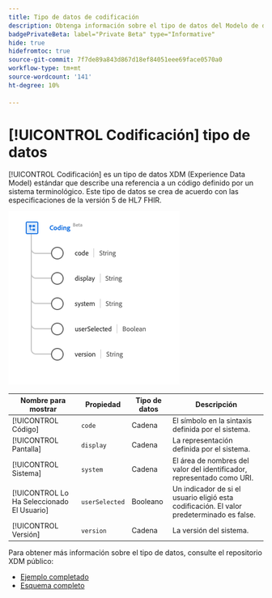 ```yaml
---
title: Tipo de datos de codificación
description: Obtenga información sobre el tipo de datos del Modelo de datos de experiencia de codificación (XDM).
badgePrivateBeta: label="Private Beta" type="Informative"
hide: true
hidefromtoc: true
source-git-commit: 7f7de89a843d867d18ef84051eee69face0570a0
workflow-type: tm+mt
source-wordcount: '141'
ht-degree: 10%

---
```


# [!UICONTROL Codificación] tipo de datos

[!UICONTROL Codificación] es un tipo de datos XDM (Experience Data Model) estándar que describe una referencia a un código definido por un sistema terminológico. Este tipo de datos se crea de acuerdo con las especificaciones de la versión 5 de HL7 FHIR.

![Estructura de tipo de datos de codificación](../../images/data-types/healthcare/coding.png)

| Nombre para mostrar | Propiedad | Tipo de datos | Descripción |
| --- | --- | --- | --- |
| [!UICONTROL Código] | `code` | Cadena | El símbolo en la sintaxis definida por el sistema. |
| [!UICONTROL Pantalla] | `display` | Cadena | La representación definida por el sistema. |
| [!UICONTROL Sistema] | `system` | Cadena | El área de nombres del valor del identificador, representado como URI. |
| [!UICONTROL  Lo Ha Seleccionado El Usuario] | `userSelected` | Booleano | Un indicador de si el usuario eligió esta codificación. El valor predeterminado es false. |
| [!UICONTROL Versión] | `version` | Cadena | La versión del sistema. |

Para obtener más información sobre el tipo de datos, consulte el repositorio XDM público:

* [Ejemplo completado](https://github.com/adobe/xdm/blob/master/extensions/industry/healthcare/fhir/datatypes/coding.example.1.json)
* [Esquema completo](https://github.com/adobe/xdm/blob/master/extensions/industry/healthcare/fhir/datatypes/coding.schema.json)
